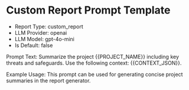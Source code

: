 # Custom Report Prompt Template

- Report Type: custom_report
- LLM Provider: openai
- LLM Model: gpt-4o-mini
- Is Default: false

Prompt Text: Summarize the project {{PROJECT_NAME}} including key threats and safeguards. Use the following context: {{CONTEXT_JSON}}.

Example Usage: This prompt can be used for generating concise project summaries in the report generator.
